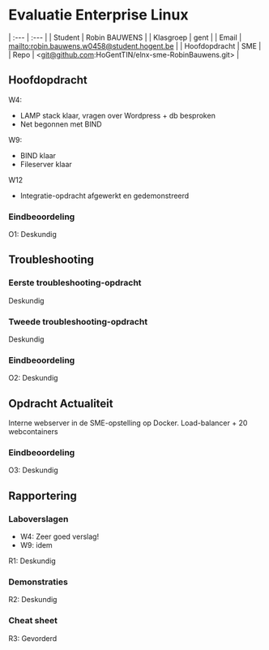 # Evaluatie Enterprise Linux

| :---          | :---                                                 |
| Student       | Robin BAUWENS                                        |
| Klasgroep     | gent                                                 |
| Email         | <mailto:robin.bauwens.w0458@student.hogent.be>       |
| Hoofdopdracht | SME                                                  |
| Repo          | <git@github.com:HoGentTIN/elnx-sme-RobinBauwens.git> |

## Hoofdopdracht

W4:

- LAMP stack klaar, vragen over Wordpress + db besproken
- Net begonnen met BIND

W9:

- BIND klaar
- Fileserver klaar

W12

- Integratie-opdracht afgewerkt en gedemonstreerd

### Eindbeoordeling

O1: Deskundig

## Troubleshooting

### Eerste troubleshooting-opdracht

Deskundig

### Tweede troubleshooting-opdracht

Deskundig

### Eindbeoordeling

O2: Deskundig

## Opdracht Actualiteit

Interne webserver in de SME-opstelling op Docker. Load-balancer + 20 webcontainers

### Eindbeoordeling

O3: Deskundig

## Rapportering

### Laboverslagen

- W4: Zeer goed verslag!
- W9: idem

R1: Deskundig

### Demonstraties

R2: Deskundig

### Cheat sheet

R3: Gevorderd

